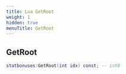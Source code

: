 ```yaml
---
title: Lua GetRoot
weight: 1
hidden: true
menuTitle: GetRoot
---
```

## GetRoot
```lua
statbonuses:GetRoot(int idx) const; -- int8
```